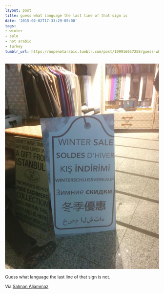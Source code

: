 ```yaml
---
layout: post
title: guess what language the last line of that sign is
date: '2015-02-02T17:33:29-05:00'
tags:
- winter
- sale
- not arabic
- turkey
tumblr_url: https://nopenotarabic.tumblr.com/post/109916057258/guess-what-language-the-last-line-of-that-sign-is
---
```

 ![](/tumblr_files/tumblr_nj61btSJLQ1tz29g7o1_1280.jpg)  

Guess what language the last line of that sign is not.

Via [Salman Aljammaz](https://twitter.com/_saljam/status/562357872387194881)

